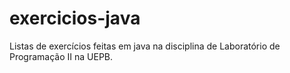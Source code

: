 # exercicios-java
Listas de exercícios feitas em java na disciplina de Laboratório de Programação II na UEPB.
